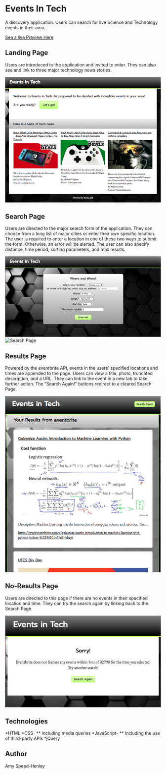 # Events In Tech

A discovery application. Users can search for live Science and Technology events in their area. 

[See a live Preview Here](http://htmlpreview.github.io/?https://github.com/amyspeed/EventsInTech/blob/master/index.html)

## Landing Page
Users are introduced to the application and invited to enter. They can also see and link to three major technology news stories.

![Landing Page](ScreenShots/Landing.png)

## Search Page
Users are directed to the major search form of the application. They can choose from a long list of major cities or enter their own specific location. The user is required to enter a location in one of these two ways to submit the form. Otherwise, an error will be alerted. The user can also specify distance, time period, sorting parameters, and max results.

![Search Page](ScreenShots/Search.png)
![Search Page](SreenShots/Dropdown.png)

## Results Page
Powered by the eventbrite API, events in the users' specified locations and times are appended to the page. Users can view a title, photo, truncated description, and a URL. They can link to the event in a new tab to take further action. The "Search Again!" buttons redirect to a cleared Search Page.

![Results Page](ScreenShots/Results.png)

## No-Results Page
Users are directed to this page if there are no events in their specified location and time. They can try the search again by linking back to the Search Page.

![No-Results Page](ScreenShots/NoResults.png)


## Technologies
*HTML
*CSS- ** Including media queries
*JavaScript- ** Including the use of third-party APIs
*jQuery

## Author
Amy Speed-Henley